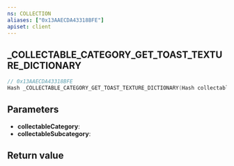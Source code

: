 ```yaml
---
ns: COLLECTION
aliases: ["0x13AAECDA43318BFE"]
apiset: client
---
```

## _COLLECTABLE_CATEGORY_GET_TOAST_TEXTURE_DICTIONARY

```c
// 0x13AAECDA43318BFE
Hash _COLLECTABLE_CATEGORY_GET_TOAST_TEXTURE_DICTIONARY(Hash collectableCategory,Hash collectableSubcategory);
```


## Parameters
* **collectableCategory**:
* **collectableSubcategory**:

## Return value


